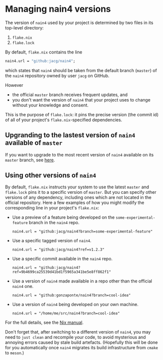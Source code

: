 # Managing nain4 versions

The version of `nain4` used by your project is determined by two files in its top-level directory:

1. `flake.nix`
2. `flake.lock`

By default, `flake.nix` contains the line

```nix
nain4.url = "github:jacg/nain4";
```
which states that `nain4` should be taken from the default branch (`master`) of the `nain4` repository owned by user `jacg` on GitHub.

However

+ the official `master` branch receives frequent updates, and
+ you don't want the version of `nain4` that your project uses to change without
  your knowledge and consent.

This is the purpose of `flake.lock`: it pins the precise version (the commit id) of all of your project's `flake.nix`-specified dependencies.

## Upgranding to the lastest version of `nain4` available of `master`

If you want to upgrade to the most recent version of `nain4` available on its `master` branch, see [here](../how-to/upgrade-nain4.md).

## Using other versions of `nain4`

By default, `flake.nix` instructs your system to use the latest `master` and `flake.lock` pins it to a specific version of `master`. But you can specify other versions of any dependency, including ones which are not located in the official repository. Here a few examples of how you might modify the corresponding line in your project's `flake.nix`:

+ Use a preview of a feature being developed on the `some-experimental-feature` branch in the `nain4` repo.

    `nain4.url = "github:jacg/nain4?branch=some-experimental-feature"`


+ Use a specific tagged version of `nain4`.

    `nain4.url = "github:jacg/nain4?ref=v1.2.3"`

+ Use a specific commit available in the `nain4` repo.

    `nain4.url = "github:jacg/nain4?ref=9b4699ca25539d41bd1f5965a341be5e8ff862f1"`

+ Use a version of `nain4` made available in a repo other than the official `nain4` one.

    `nain4.url = "github:gonzaponte/nain4?branch=cool-idea"`

+ Use a version of `nain4` being developed on your own machine.

  `nain4.url = "/home/me/src/nain4?branch=cool-idea"`

For the full details, see the [Nix manual](https://nixos.org/manual/nix/unstable/command-ref/new-cli/nix3-flake#url-like-syntax).

Don't forget that, after switching to a different version of `nain4`, you may need to `just clean` and recompile your code, to avoid mysterious and annoying errors caused by stale build artefacts. (Hopefully this will be done for you automatically once `nain4` migrates its build infrastructure from `cmake` to `meson`.)

